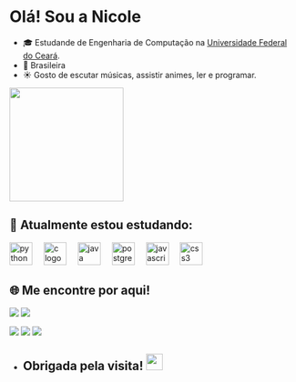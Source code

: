 # Olá! Sou a Nicole 
- 🎓 Estudande de Engenharia de Computação na [Universidade Federal do Ceará](https://www.ufc.br/).
- 🌱 Brasileira
- ☀️ Gosto de escutar músicas, assistir animes, ler e programar.

<div align="left">
  <img height="200" src="https://github.com/nicolesouzab/nicolesouzab/assets/142950564/d58efb87-691f-4227-8bc6-d820c5280bc5"  />
</div>

## 🧠 Atualmente estou estudando:
<div align="left">
  <img src="https://cdn.jsdelivr.net/gh/devicons/devicon/icons/python/python-original.svg" height="40" alt="python logo"  />
  <img width="12" />
  <img src="https://cdn.jsdelivr.net/gh/devicons/devicon/icons/c/c-original.svg" height="40" alt="c logo"  />
  <img width="12" />
  <img src="https://cdn.jsdelivr.net/gh/devicons/devicon/icons/java/java-original.svg" height="40" alt="java logo"  />
  <img width="12" />
  <img src="https://cdn.jsdelivr.net/gh/devicons/devicon/icons/postgresql/postgresql-original.svg" height="40" alt="postgresql logo"  />
  <img width="12" />
  <img src="https://cdn.jsdelivr.net/gh/devicons/devicon/icons/javascript/javascript-original.svg" height="40" alt="javascript logo"  />
  <img width="12" />
  <img src="https://cdn.jsdelivr.net/gh/devicons/devicon/icons/css3/css3-original.svg" height="40" alt="css3 logo"  />
</div>

###
         
## 🌐 Me encontre por aqui! 

<a href="https://www.linkedin.com/in/nicole-souza-039598294/"><img src="https://img.shields.io/badge/linkedin-4D4577?style=for-the-badge&logoColor=F2F2F2&logo=linkedin"/></a>
<a href="mailto:nicolesouza09@gmail.com"><img src="https://img.shields.io/badge/email-4D4577?logo=gmail&style=for-the-badge&logoColor=F2F2F2"/></a>

![](https://github-contributor-stats.vercel.app/api?username=nicolesouzab&limit=5&theme=radical&combine_all_yearly_contributions=true) ![](https://github-readme-stats.vercel.app/api?username=nicolesouzab&theme=radical&hide_border=false&include_all_commits=true&count_private=true) <img src="https://komarev.com/ghpvc/?username=nicolesouzab&style=for-the-badge&color=4D4577&logoColor=F2F2F2&logo=undefined"/></p>

- ## Obrigada pela visita! <img src="https://github.com/TheDudeThatCode/TheDudeThatCode/blob/master/Assets/Hi.gif" width="29px">
